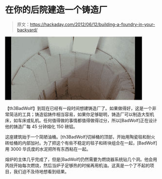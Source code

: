 # 在你的后院建造一个铸造厂

> 原文：<https://hackaday.com/2012/06/12/building-a-foundry-in-your-backyard/>

![](img/c4060f2ed36feb858e609a8bf6cee0df.png "foundry")

【th3BadWolf】到现在已经有一段时间想建铸造厂了。如果做得好，这是一个非常简洁的工具；铸造铝铸件相当容易，如果你足够聪明，铸造厂可以制造大型机床，如车床或轧机。任何值得做的事情都值得做得过分，所以[BadWolf]正在设计他的铸造厂每 45 分钟熔化 150 磅铝。

这座建筑始于一个简陋油桶。[th3BadWolf]切掉桶的顶部，开始用陶瓷毯和耐火砖给桶的内部加衬。为了把这个有些不稳定的毯子和砖块组合在一起，[BadWolf]用 3000 华氏度的水泥把所有东西粘在一起。

熔炉的主体几乎完成了，但是[BadWolf]仍然需要为燃烧器系统钻几个洞。他会用丙烷开始每次燃烧，然后当炉子足够热的时候再用机油。这真是一个了不起的项目，我们迫不及待地想看到结果。